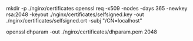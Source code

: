mkdir -p ./nginx/certificates
openssl req -x509 -nodes -days 365 -newkey rsa:2048 -keyout ./nginx/certificates/selfsigned.key -out ./nginx/certificates/selfsigned.crt -subj "/CN=localhost"


openssl dhparam -out ./nginx/certificates/dhparam.pem 2048
